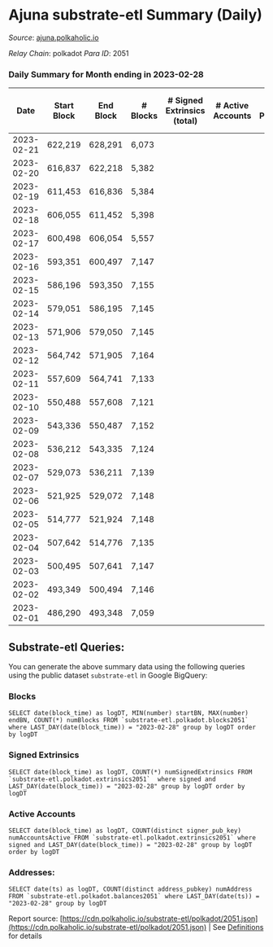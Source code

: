 # Ajuna substrate-etl Summary (Daily)

_Source_: [ajuna.polkaholic.io](https://ajuna.polkaholic.io)

*Relay Chain*: polkadot
*Para ID*: 2051



### Daily Summary for Month ending in 2023-02-28


| Date | Start Block | End Block | # Blocks | # Signed Extrinsics (total) | # Active Accounts | # Passive | # New | # Addresses with Balances | # Events | # Transfers | # XCM Transfers In | # XCM Transfers Out |
| ---- | ----------- | --------- | -------- | --------------------------- | ----------------- | --------- | ----- | ------------------------- | -------- | ----------- | ------------------ | ------------------- |
| 2023-02-21 | 622,219 | 628,291 | 6,073  |  |  |  |  |  | 12,150 |   |   |   |
| 2023-02-20 | 616,837 | 622,218 | 5,382  |  |  |  |  | 7 | 10,767 |   |   |   |
| 2023-02-19 | 611,453 | 616,836 | 5,384  |  |  |  |  | 7 | 10,771 |   |   |   |
| 2023-02-18 | 606,055 | 611,452 | 5,398  |  |  |  |  | 7 | 10,799 |   |   |   |
| 2023-02-17 | 600,498 | 606,054 | 5,557  |  |  |  |  | 7 | 11,120 |   |   |   |
| 2023-02-16 | 593,351 | 600,497 | 7,147  |  |  |  |  | 7 | 14,298 |   |   |   |
| 2023-02-15 | 586,196 | 593,350 | 7,155  |  |  |  |  | 7 | 14,314 |   |   |   |
| 2023-02-14 | 579,051 | 586,195 | 7,145  |  |  |  |  | 7 | 14,294 |   |   |   |
| 2023-02-13 | 571,906 | 579,050 | 7,145  |  |  |  |  | 7 | 14,294 |   |   |   |
| 2023-02-12 | 564,742 | 571,905 | 7,164  |  |  |  |  | 7 | 14,332 |   |   |   |
| 2023-02-11 | 557,609 | 564,741 | 7,133  |  |  |  |  | 7 | 14,270 |   |   |   |
| 2023-02-10 | 550,488 | 557,608 | 7,121  |  |  |  |  | 7 | 14,249 |   |   |   |
| 2023-02-09 | 543,336 | 550,487 | 7,152  |  |  |  |  | 7 | 14,308 |   |   |   |
| 2023-02-08 | 536,212 | 543,335 | 7,124  |  |  |  |  | 7 | 14,252 |   |   |   |
| 2023-02-07 | 529,073 | 536,211 | 7,139  |  |  |  |  | 7 | 14,282 |   |   |   |
| 2023-02-06 | 521,925 | 529,072 | 7,148  |  |  |  |  | 7 | 14,300 |   |   |   |
| 2023-02-05 | 514,777 | 521,924 | 7,148  |  |  |  |  | 7 | 14,300 |   |   |   |
| 2023-02-04 | 507,642 | 514,776 | 7,135  |  |  |  |  | 7 | 14,273 |   |   |   |
| 2023-02-03 | 500,495 | 507,641 | 7,147  |  |  |  |  | 7 | 14,301 |   |   |   |
| 2023-02-02 | 493,349 | 500,494 | 7,146  |  |  |  |  | 7 | 14,296 |   |   |   |
| 2023-02-01 | 486,290 | 493,348 | 7,059  |  |  |  |  | 7 | 14,122 |   |   |   |

## Substrate-etl Queries:
You can generate the above summary data using the following queries using the public dataset `substrate-etl` in Google BigQuery:


### Blocks
```
SELECT date(block_time) as logDT, MIN(number) startBN, MAX(number) endBN, COUNT(*) numBlocks FROM `substrate-etl.polkadot.blocks2051`  where LAST_DAY(date(block_time)) = "2023-02-28" group by logDT order by logDT
```


### Signed Extrinsics
```
SELECT date(block_time) as logDT, COUNT(*) numSignedExtrinsics FROM `substrate-etl.polkadot.extrinsics2051`  where signed and LAST_DAY(date(block_time)) = "2023-02-28" group by logDT order by logDT
```


### Active Accounts
```
SELECT date(block_time) as logDT, COUNT(distinct signer_pub_key) numAccountsActive FROM `substrate-etl.polkadot.extrinsics2051` where signed and LAST_DAY(date(block_time)) = "2023-02-28" group by logDT order by logDT
```


### Addresses:
```
SELECT date(ts) as logDT, COUNT(distinct address_pubkey) numAddress FROM `substrate-etl.polkadot.balances2051` where LAST_DAY(date(ts)) = "2023-02-28" group by logDT
```



Report source: [https://cdn.polkaholic.io/substrate-etl/polkadot/2051.json](https://cdn.polkaholic.io/substrate-etl/polkadot/2051.json) | See [Definitions](/DEFINITIONS.md) for details
